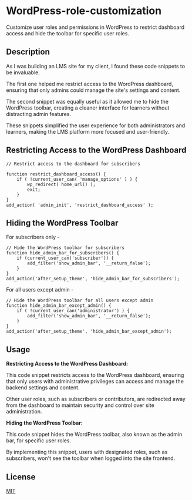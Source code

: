
# WordPress-role-customization

Customize user roles and permissions in WordPress to restrict dashboard access and hide the toolbar for specific user roles.




## Description

As I was building an LMS site for my client, I found these code snippets to be invaluable.

The first one helped me restrict access to the WordPress dashboard, ensuring that only admins could manage the site's settings and content.

The second snippet was equally useful as it allowed me to hide the WordPress toolbar, creating a cleaner interface for learners without distracting admin features.

These snippets simplified the user experience for both administrators and learners, making the LMS platform more focused and user-friendly.
## Restricting Access to the WordPress Dashboard

```
// Restrict access to the dashboard for subscribers

function restrict_dashboard_access() {
    if ( !current_user_can( 'manage_options' ) ) {
        wp_redirect( home_url() );
        exit;
    }
}
add_action( 'admin_init', 'restrict_dashboard_access' );
```
## Hiding the WordPress Toolbar
For subscribers only - 

```
// Hide the WordPress toolbar for subscribers
function hide_admin_bar_for_subscribers() {
    if (current_user_can('subscriber')) {
        add_filter('show_admin_bar', '__return_false');
    }
}
add_action('after_setup_theme', 'hide_admin_bar_for_subscribers');

```
For all users except admin - 
```
// Hide the WordPress toolbar for all users except admin
function hide_admin_bar_except_admin() {
    if ( !current_user_can('administrator') ) {
        add_filter('show_admin_bar', '__return_false');
    }
}
add_action('after_setup_theme', 'hide_admin_bar_except_admin');

```
## Usage

**Restricting Access to the WordPress Dashboard:**

This code snippet restricts access to the WordPress dashboard, ensuring that only users with administrative privileges can access and manage the backend settings and content.

Other user roles, such as subscribers or contributors, are redirected away from the dashboard to maintain security and control over site administration.

**Hiding the WordPress Toolbar:**

This code snippet hides the WordPress toolbar, also known as the admin bar, for specific user roles.

By implementing this snippet, users with designated roles, such as subscribers, won't see the toolbar when logged into the site frontend.


## License

[MIT](https://choosealicense.com/licenses/mit/)
